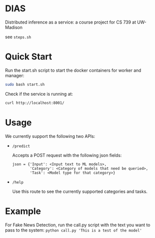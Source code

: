 # DIAS
Distributed inference as a service: a course project for CS 739 at UW-Madison

see `steps.sh`

# Quick Start
Run the start.sh script to start the docker containers for worker and manager:
  ```bash
  sudo bash start.sh
  ```

Check if the service is running at:
  ```bash
  curl http://localhost:8001/
  ```

# Usage
We currently support the following two APIs:

* `/predict`

    Accepts a POST request with the following json fields:
    ```
    json = {'Input': <Input text to ML models>, 
            'Category': <Category of models that need be queried>,
            'Task': <Model type for that category>}
    ```

* `/help`

    Use this route to see the currently supported categories and tasks.

# Example
For Fake News Detection, run the call.py script with the text you want to pass to the system:
  `python call.py 'This is a test of the model'`
